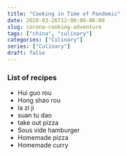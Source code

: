 ```yaml
---
title: "Cooking in Time of Pandemic"
date: 2020-03-26T12:00:00-06:00
slug: corona-cooking-adventure 
tags: ["china", "culinary"]
categories: ["Culinary"]
series: ["Culinary"]
draft: false
---
```


### List of recipes

* Hui guo rou
* Hong shao rou
* la zi ji
* suan tu dao
* take out pizza
* Sous vide hamburger
* Homemade pizza
* Homemade curry
